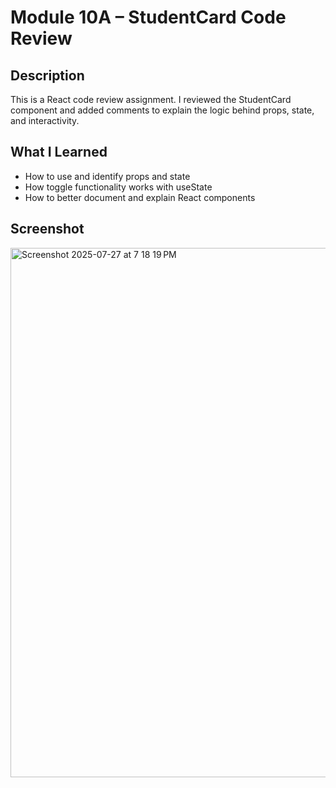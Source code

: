 # Module 10A – StudentCard Code Review

## Description
This is a React code review assignment. I reviewed the StudentCard component and added comments to explain the logic behind props, state, and interactivity.

## What I Learned
- How to use and identify props and state
- How toggle functionality works with useState
- How to better document and explain React components

## Screenshot
<img width="969" height="847" alt="Screenshot 2025-07-27 at 7 18 19 PM" src="https://github.com/user-attachments/assets/30c6df16-aa00-4361-a837-6b4e73472c5c" />
